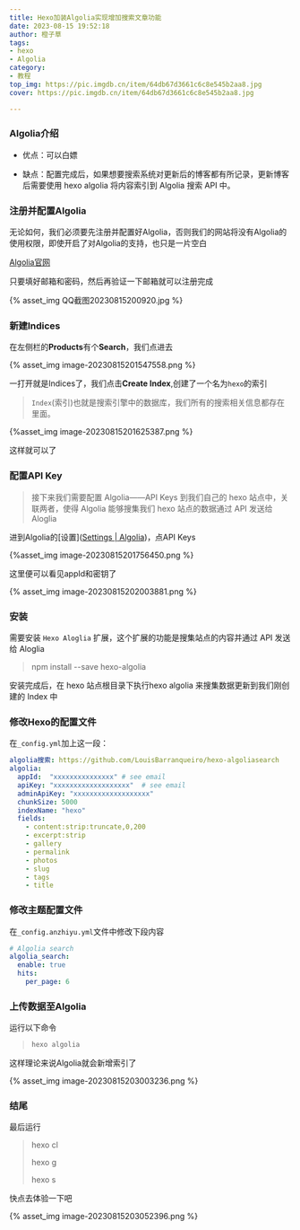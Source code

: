 ```yaml
---
title: Hexo加装Algolia实现增加搜索文章功能
date: 2023-08-15 19:52:18
author: 橙子草
tags:
- hexo
- Algolia
category:
- 教程
top_img: https://pic.imgdb.cn/item/64db67d3661c6c8e545b2aa8.jpg
cover: https://pic.imgdb.cn/item/64db67d3661c6c8e545b2aa8.jpg

---
```


### Algolia介绍

- 优点：可以白嫖

- 缺点：配置完成后，如果想要搜索系统对更新后的博客都有所记录，更新博客后需要使用 hexo algolia 将内容索引到 Algolia 搜索 API 中。

### 注册并配置Algolia

无论如何，我们必须要先注册并配置好Algolia，否则我们的网站将没有Algolia的使用权限，即使开启了对Algolia的支持，也只是一片空白

[Algolia官网](https://www.algolia.com/)

只要填好邮箱和密码，然后再验证一下邮箱就可以注册完成

{% asset_img QQ截图20230815200920.jpg %}

### 新建Indices

在左侧栏的**Products**有个**Search**，我们点进去

{% asset_img image-20230815201547558.png %}

一打开就是Indices了，我们点击**Create Index**,创建了一个名为`hexo`的索引

> `Index`(索引)也就是搜索引擎中的数据库，我们所有的搜索相关信息都存在里面。

{%asset_img image-20230815201625387.png %}

这样就可以了

### 配置API Key

> 接下来我们需要配置 Algolia——API Keys 到我们自己的 hexo 站点中，关联两者，使得 Algolia 能够搜集我们 hexo 站点的数据通过 API 发送给 Aloglia

进到Algolia的[设置]([Settings | Algolia](https://dashboard.algolia.com/account/overview?searchMode=search))，点API Keys

{%asset_img image-20230815201756450.png %}

这里便可以看见appId和密钥了

{% asset_img image-20230815202003881.png %}

### 安装

需要安装 `Hexo Aloglia` 扩展，这个扩展的功能是搜集站点的内容并通过 API 发送给 Aloglia

> npm install --save hexo-algolia

安装完成后，在 hexo 站点根目录下执行hexo algolia 来搜集数据更新到我们刚创建的 Index 中

### 修改Hexo的配置文件

在`_config.yml`加上这一段：

```yml
algolia搜索: https://github.com/LouisBarranqueiro/hexo-algoliasearch
algolia:
  appId:  "xxxxxxxxxxxxxxx" # see email
  apiKey: "xxxxxxxxxxxxxxxxxxx"  # see email
  adminApiKey: "xxxxxxxxxxxxxxxxxxx"
  chunkSize: 5000
  indexName: "hexo"
  fields:
    - content:strip:truncate,0,200
    - excerpt:strip
    - gallery
    - permalink
    - photos
    - slug
    - tags
    - title
```

### 修改主题配置文件

在`_config.anzhiyu.yml`文件中修改下段内容

```yml
# Algolia search
algolia_search:
  enable: true
  hits:
    per_page: 6
```

### 上传数据至Algolia

运行以下命令

> ```bash
> hexo algolia
> ```

这样理论来说Algolia就会新增索引了

{% asset_img image-20230815203003236.png %}

### 结尾

最后运行

> hexo cl
>
> hexo g
>
> hexo s

快点去体验一下吧

{% asset_img image-20230815203052396.png %}